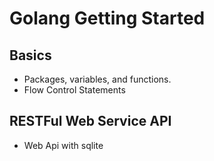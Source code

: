 # Golang Getting Started

## Basics
* Packages, variables, and functions.
* Flow Control Statements

## RESTFul Web Service API
* Web Api with sqlite
